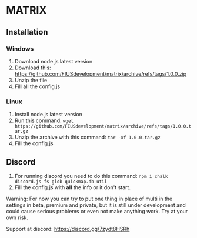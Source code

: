 # MATRIX
## Installation
### Windows
1. Download node.js latest version
2. Download this: https://github.com/FIUSdevelopment/matrix/archive/refs/tags/1.0.0.zip
3. Unzip the file
4. Fill all the config.js
### Linux
1. Install node.js latest version
2. Run this command: ```wget https://github.com/FIUSdevelopment/matrix/archive/refs/tags/1.0.0.tar.gz```
3. Unzip the archive with this command: ```tar -xf 1.0.0.tar.gz```
4. Fill the config.js
## Discord
1. For running discord you need to do this command: ```npm i chalk discord.js fs glob quickmap.db util```
2. Fill the config.js with **all** the info or it don't start.

Warning: For now you can try to put one thing in place of multi in the settings in beta, premium and private, but it is still under development and could cause serious problems or even not make anything work. Try at your own risk.

Support at discord: https://discord.gg/7zydt8HSRh
